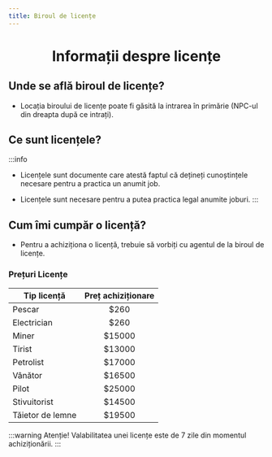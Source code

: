 ```yaml
---
title: Biroul de licențe
---
```



# <span class="title-font"><center>Informații despre licențe</center></span>

## <span class="header-font">Unde se află biroul de licențe?</span>

- Locația biroului de licențe poate fi găsită la intrarea în primărie (NPC-ul din dreapta după ce intrați).

## <span class="header-font">Ce sunt licențele?</span>

:::info
- Licențele sunt documente care atestă faptul că dețineți cunoștințele necesare pentru a practica un anumit job.

- Licențele sunt necesare pentru a putea practica legal anumite joburi.
:::

## <span class="header-font">Cum îmi cumpăr o licență?</span>

- Pentru a achiziționa o licență, trebuie să vorbiți cu agentul de la biroul de licențe.

### Prețuri Licențe

| Tip licență          | Preț achiziționare |
| -------------------  | :-----------------:|
| Pescar               |    $260            |
| Electrician          |    $260            |
| Miner                |    $15000          |
| Tirist               |    $13000          |
| Petrolist            |    $17000          |
| Vânător              |    $16500          |
| Pilot                |    $25000          |
| Stivuitorist         |    $14500          |
| Tăietor de lemne     |    $19500          |

:::warning Atenție!
Valabilitatea unei licențe este de 7 zile din momentul achiziționării.
:::